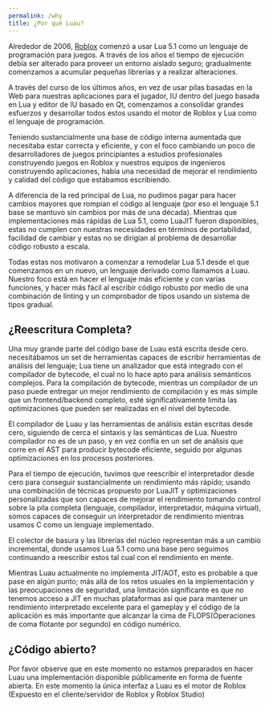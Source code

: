 ```yaml
---
permalink: /why
title: ¿Por qué Luau?
---
```


Alrededor de 2006, [Roblox](https://www.roblox.com) comenzó a usar Lua 5.1 como un lenguaje de programación para juegos. A través de los años el tiempo de ejecución debía ser alterado para proveer un entorno aislado seguro; gradualmente comenzamos a acumular pequeñas librerías y a realizar alteraciones.

A través del curso de los últimos años, en vez de usar pilas basadas en la Web para nuestras aplicaciones para el jugador, IU dentro del juego basada en Lua y editor de IU basado en Qt, comenzamos a consolidar grandes esfuerzos y desarrollar todos estos usando el motor de Roblox y Lua como el lenguaje de programación.

Teniendo sustancialmente una base de código interna aumentada que necesitaba estar correcta y eficiente, y con el foco cambiando un poco de desarrolladores de juegos principiantes a estudios profesionales construyendo juegos en Roblox y nuestros equipos de ingenieros construyendo aplicaciones, había una necesidad de mejorar el rendimiento y calidad del código que estábamos escribiendo.

A diferencia de la red principal de Lua, no pudimos pagar para hacer cambios mayores que rompían el código al lenguaje (por eso el lenguaje 5.1 base se mantuvo sin cambios por más de una década). Mientras que implementaciones más rápidas de Lua 5.1, como LuaJIT fueron disponibles, estas no cumplen con nuestras necesidades en términos de portabilidad, facilidad de cambiar y estas no se dirigían al problema de desarrollar código robusto a escala.

Todas estas nos motivaron a comenzar a remodelar Lua 5.1 desde el que comenzamos en un nuevo, un lenguaje derivado como llamamos a Luau. Nuestro foco está en hacer el lenguaje más eficiente y con varias funciones, y hacer más fácil al escribir código robusto por medio de una combinación de linting y un comprobador de tipos usando un sistema de tipos gradual.

## ¿Reescritura Completa?

Una muy grande parte del código base de Luau está escrita desde cero. necesitábamos un set de herramientas capaces de escribir herramientas de análisis del lenguaje; Lua tiene un analizador que está integrado con el compilador de bytecode, el cual no lo hace apto para análisis semánticos complejos. Para la compilación de bytecode, mientras un compilador de un paso puede entregar un mejor rendimiento de compilación y es más simple que un frontend/backend completo, esté significativamente limita las optimizaciones que pueden ser realizadas en el nivel del bytecode.

El compilador de Luau y las herramientas de análisis están escritas desde cero, siguiendo de cerca el sintaxis y las semánticas de Lua. Nuestro compilador no es de un paso, y en vez confía en un set de análisis que corre en el AST para producir bytecode eficiente, seguido por algunas optimizaciones en los procesos posteriores.

Para el tiempo de ejecución, tuvimos que reescribir el interpretador desde cero para conseguir sustancialmente un rendimiento más rápido; usando una combinación de técnicas propuesto por LuaJIT y optimizaciones personalizadas que son capaces de mejorar el rendimiento tomando control sobre la pila completa (lenguaje, compilador, interpretador, máquina virtual), somos capaces de conseguir un interpretador de rendimiento mientras usamos C como un lenguaje implementado.

El colector de basura y las librerías del núcleo representan más a un cambio incremental, donde usamos Lua 5.1 como una base pero seguimos continuando a reescribir estos tal cual con el rendimiento en mente.

Mientras Luau actualmente no implementa JIT/AOT, esto es probable a que pase en algún punto; más allá de los retos usuales en la implementación y las preocupaciones de seguridad, una limitación significante es que no tenemos acceso a JIT en muchas plataformas así que para mantener un rendimiento interpretado excelente para el gameplay y el código de la aplicación es más importante que alcanzar la cima de FLOPS(Operaciones de coma flotante por segundo) en código numérico.

## ¿Código abierto?

Por favor observe que en este momento no estamos preparados en hacer Luau una implementación disponible públicamente en forma de fuente abierta. En este momento la única interfaz a Luau es el motor de Roblox (Expuesto en el cliente/servidor de Roblox y Roblox Studio)
